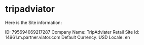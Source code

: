 tripadviator
============

Here is the Site information:

ID:	795694069217287
Company Name:	TripAdviater
Retail Site Id:	14961.m.partner.viator.com
Default Currency:	USD
Locale:	en
